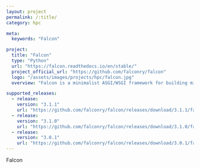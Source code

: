 ```yaml
---
layout: project
permalink: /:title/
category: hpc

meta:
  keywords: "Falcon"

project:
  title: "Falcon"
  type: "Python"
  url: "https://falcon.readthedocs.io/en/stable/"
  project_official_url: "https://github.com/falconry/falcon"
  logo: "/assets/images/projects/hpc/falcon.jpg"
  overview: "Falcon is a minimalist ASGI/WSGI framework for building mission-critical REST APIs and microservices, with a focus on reliability, correctness, and performance at scale."

supported_releases:
  - release:
    version: "3.1.1"
    url: "https://github.com/falconry/falcon/releases/download/3.1.1/falcon-3.1.1-cp311-cp311-manylinux_2_17_aarch64.manylinux2014_aarch64.whl"
  - release:
    version: "3.1.0"
    url: "https://github.com/falconry/falcon/releases/download/3.1.0/falcon-3.1.0-cp39-cp39-manylinux_2_17_aarch64.manylinux2014_aarch64.whl"
  - release:
    version: "3.0.1"
    url: "https://github.com/falconry/falcon/releases/download/3.0.1/falcon-3.0.1-cp39-cp39-manylinux_2_17_aarch64.manylinux2014_aarch64.whl"
---
```


<p>Falcon</p>
